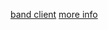 [band client](https://github.com/Dustbin-lst/BandTOTP-Band)
[more info](https://www.bandbbs.cn/resources/2119/)
